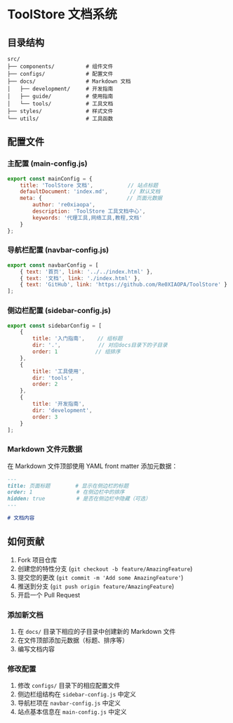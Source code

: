 # ToolStore 文档系统

## 目录结构

```
src/
├── components/          # 组件文件
├── configs/             # 配置文件
├── docs/                # Markdown 文档
│   ├── development/     # 开发指南
│   ├── guide/           # 使用指南
│   └── tools/           # 工具文档
├── styles/              # 样式文件
└── utils/               # 工具函数
```

## 配置文件

### 主配置 (main-config.js)

```javascript
export const mainConfig = {
    title: 'ToolStore 文档',           // 站点标题
    defaultDocument: 'index.md',       // 默认文档
    meta: {                           // 页面元数据
        author: 're0xiaopa',
        description: 'ToolStore 工具文档中心',
        keywords: '代理工具,网络工具,教程,文档'
    }
};
```

### 导航栏配置 (navbar-config.js)

```javascript
export const navbarConfig = [
    { text: '首页', link: '../../index.html' },
    { text: '文档', link: './index.html' },
    { text: 'GitHub', link: 'https://github.com/Re0XIAOPA/ToolStore' }
];
```

### 侧边栏配置 (sidebar-config.js)

```javascript
export const sidebarConfig = [
    {
        title: '入门指南',    // 组标题
        dir: '.',            // 对应docs目录下的子目录
        order: 1            // 组排序
    },
    {
        title: '工具使用',
        dir: 'tools',
        order: 2
    },
    {
        title: '开发指南',
        dir: 'development',
        order: 3
    }
];
```

### Markdown 文件元数据

在 Markdown 文件顶部使用 YAML front matter 添加元数据：

```markdown
---
title: 页面标题        # 显示在侧边栏的标题
order: 1              # 在侧边栏中的排序
hidden: true          # 是否在侧边栏中隐藏（可选）
---

# 文档内容
```

## 如何贡献

1. Fork 项目仓库
2. 创建您的特性分支 (`git checkout -b feature/AmazingFeature`)
3. 提交您的更改 (`git commit -m 'Add some AmazingFeature'`)
4. 推送到分支 (`git push origin feature/AmazingFeature`)
5. 开启一个 Pull Request

### 添加新文档

1. 在 `docs/` 目录下相应的子目录中创建新的 Markdown 文件
2. 在文件顶部添加元数据（标题、排序等）
3. 编写文档内容

### 修改配置

1. 修改 `configs/` 目录下的相应配置文件
2. 侧边栏组结构在 `sidebar-config.js` 中定义
3. 导航栏项在 `navbar-config.js` 中定义
4. 站点基本信息在 `main-config.js` 中定义
